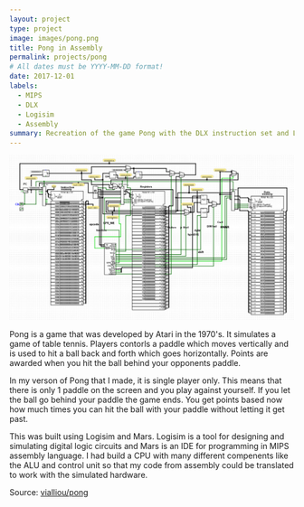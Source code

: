 ```yaml
---
layout: project
type: project
image: images/pong.png
title: Pong in Assembly
permalink: projects/pong
# All dates must be YYYY-MM-DD format!
date: 2017-12-01
labels:
  - MIPS
  - DLX
  - Logisim
  - Assembly
summary: Recreation of the game Pong with the DLX instruction set and Logisim for hardware simulation.
---
```


<div class="centered">
  <img class="ui image" src="../images/ALU.png">
</div>

Pong is a game that was developed by Atari in the 1970's. It simulates a game of table tennis. Players contorls a paddle which moves vertically and is used to hit a ball back and forth which goes horizontally. Points are awarded when you hit the ball behind your opponents paddle.

In my verson of Pong that I made, it is single player only. This means that there is only 1 paddle on the screen and you play against yourself. If you let the ball go behind your paddle the game ends. You get points based now how much times you can hit the ball with your paddle without letting it get past. 

This was built using Logisim and Mars. Logisim is a tool for designing and simulating digital logic circuits and Mars is an IDE for programming in MIPS assembly language. I had build a CPU with many different compenents like the ALU and control unit so that my code from assembly could be translated to work with the simulated hardware. 

Source: <a href="https://github.com/vialliou/ong"><i class="large github icon "></i>vialliou/pong</a>

